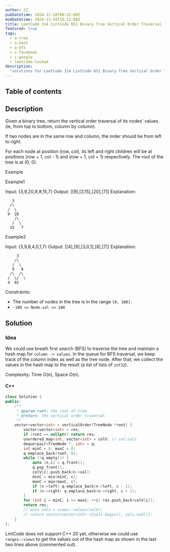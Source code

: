 ```yaml
---
author: JZ
pubDatetime: 2024-11-10T08:22:00Z
modDatetime: 2024-11-10T10:12:00Z
title: LeetCode 314 LintCode 651 Binary Tree Vertical Order Traversal 
featured: true
tags:
  - a-tree
  - a-hash
  - a-bfs
  - c-facebook
  - c-google
  - leetcode-locked
description:
  "solutions for LeetCode 314 LintCode 651 Binary Tree Vertical Order Traversal, tags: hash, bfs, tree, companies: facebook google"
---
```


## Table of contents

## Description

Given a binary tree, return the vertical order traversal of its nodes' values. (ie, from top to bottom, column by column).

If two nodes are in the same row and column, the order should be from left to right.

For each node at position (row, col), its left and right children will be at positions (row + 1, col - 1) and (row + 1, col + 1) respectively. The root of the tree is at (0, 0).

Example

Example1

Input:  {3,9,20,#,#,15,7}
Output: [[9],[3,15],[20],[7]]
Explanation:
```
   3
  /\
 /  \
 9  20
    /\
   /  \
  15   7
```

Example2

Input: {3,9,8,4,0,1,7}
Output: [[4],[9],[3,0,1],[8],[7]]
Explanation:
```
     3
    /\
   /  \
   9   8
  /\  /\
 /  \/  \
 4  01   
```

Constraints:

- The number of nodes in the tree is in the range `[0, 100].`
- `-100 <= Node.val <= 100`

## Solution

### Idea

We could use breath first search (BFS) to traverse the tree and maintain a hash map for `column -> values`. In the queue for BFS traversal, we keep track of the column index as well as the tree node. After that, we collect the values in the hash map to the result (a list of lists of `int32`).

Complexity: Time O(n), Space O(n).

#### C++

```cpp
class Solution {
public:
    /**
     * @param root: the root of tree
     * @return: the vertical order traversal
     */
    vector<vector<int> > verticalOrder(TreeNode *root) {
        vector<vector<int> > res;
        if (root == nullptr) return res;
        unordered_map<int, vector<int> > colV; // col:vals
        deque<pair<TreeNode *, int> > q;
        int minC = 0, maxC = 0;
        q.emplace_back(root, 0);
        while (!q.empty()) {
            auto [n,c] = q.front();
            q.pop_front();
            colV[c].push_back(n->val);
            minC = min(minC, c);
            maxC = max(maxC, c);
            if (n->left) q.emplace_back(n->left, c - 1);
            if (n->right) q.emplace_back(n->right, c + 1);
        }
        for (int i = minC; i <= maxC; ++i) res.push_back(colV[i]);
        return res;
        // auto vals = views::values(colV);
        // return vector<vector<int> >{vals.begin(), vals.end()};
    }
};
```

LintCode does not support C++ 20 yet, otherwise we could use `ranges::views` to get the values out of the hash map as shown in the last two lines above (commented out).
